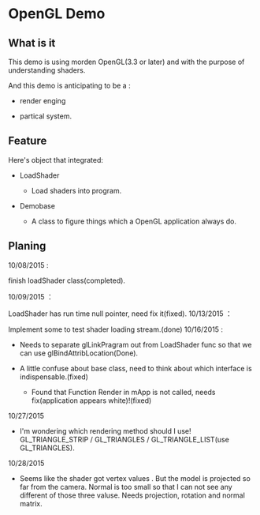OpenGL Demo
=======================

What is it
-----------------------

This demo is using morden OpenGL(3.3 or later) and with the purpose of understanding shaders.

And this demo is anticipating to be a :
	
- render enging
	
- partical system.

Feature
-----------------------

Here's object that integrated:

- LoadShader
  - Load shaders into program.

- Demobase
  - A class to figure things which a OpenGL application always do.

Planing
------------------------

10/08/2015 :

finish loadShader class(completed).

10/09/2015 ： 
	
LoadShader has run time null pointer, need fix it(fixed).
10/13/2015 ：

Implement some to test shader loading stream.(done)
10/16/2015 :

- Needs to separate glLinkPragram out from LoadShader func so that we can use glBindAttribLocation(Done).
- A little confuse about base class, need to think about which interface is indispensable.(fixed)

	- Found that Function Render in mApp is not called, needs fix(application appears white)!(fixed)


10/27/2015

- I'm wondering which rendering method should I use! GL_TRIANGLE_STRIP / GL_TRIANGLES / GL_TRIANGLE_LIST(use GL_TRIANGLES).

10/28/2015

- Seems like the shader got vertex values . But the model is projected so far from the camera. Normal is too small so that I can not see any different of those three valuse. Needs projection, rotation and normal matrix.
